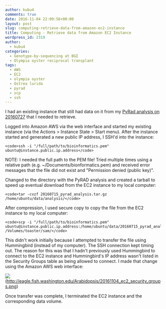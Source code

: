 ```yaml
---
author: kubu4
comments: true
date: 2016-11-04 22:09:56+00:00
layout: post
slug: computing-retrieve-data-from-amazon-ec2-instance
title: Computing - Retrieve data from Amazon EC2 Instance
wordpress_id: 2319
author:
  - kubu4
categories:
  - Genotype-by-sequencing at BGI
  - Olympia oyster reciprocal transplant
tags:
  - AWS
  - EC2
  - olympia oyster
  - Ostrea lurida
  - pyrad
  - scp
  - ssh
---
```


I had an existing instance that still had data on it from my [PyRad analysis on 20160727](2016/07/27/data-analysis-pyrad-analysis-of-olympia-oyster-gbs-data.html) that I needed to retrieve.

Logged into Amazon AWS via the web interface and started my existing instance (via the Actions > Instance State > Start menu). After the instance started and generated a new public IP address, I SSH'd into the instance:


    
    <code>ssh -i "/full/path/to/bioinformatics.pem" ubuntu@instance.public.ip.address</code>



NOTE: I needed the full path to the PEM file! Tried multiple times using a relative path (e.g. ~/Documents/bionformatics.pem) and received error messages that the file did not exist and "Permission denied (public key)".

Changed to the directory with the PyRAD analysis and created a tarball to speed up eventual download from the EC2 instance to my local computer:


    
    <code>tar -cvzf 20160715_pyrad_analysis.tar.gz /home/ubuntu/data/analysis/</code>



After compression, I used secure copy to copy the file from the EC2 instance to my local computer:


    
    <code>scp -i "/full/path/to/bioinformatics.pem" ubuntu@instance.public.ip.address:/home/ubuntu/data/20160715_pyrad_analysis.tar.gz /Volumes/toaster/sam/</code>



This didn't work initially because I attempted to transfer the file using Hummingbird (instead of my computer). The SSH connection kept timing out. The reason for this was that I hadn't previously used Hummingbird to connect to the EC2 instance and Hummingbird's IP address wasn't listed in the Security Groups table as being allowed to connect. I made that change using the Amazon AWS web interface:

![](https://eagle.fish.washington.edu/Arabidopsis/20161104_ec2_security_groups.png)(http://eagle.fish.washington.edu/Arabidopsis/20161104_ec2_security_groups.png)

Once transfer was complete, I terminated the EC2 instance and the corresponding data volume.
